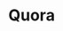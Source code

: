 # Quora

```pip install -r requirments.txt
```

```python manage.py migrate
```

```python manage.py runserver 127.0.0.1:8000
```